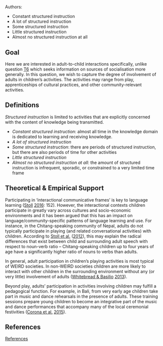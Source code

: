 # [](ContributionTable?__template__=property.md&property=name#cldf:T11_DKN27)

Authors: [](ContributionTable?__template__=property.md&property=contributor#cldf:T11_DKN27)

- Constant structured instruction
- A lot of structured instruction
- Some structured instruction
- Little structured instruction
- Almost no structured instruction at all

## Goal

Here we are interested in adult-to-child interactions specifically, unlike question [T6](T6.md) which seeks information on sources of socialisation more generally. In this question, we wish to capture the degree of involvement of adults in children’s activities. The activities may range from play, apprenticeships of cultural practices, and other community-relevant activities.

## Definitions

*Structured instruction* is limited to activities that are explicitly concerned with the content of knowledge being transmitted.

- *Constant structured instruction*: almost all time in the knowledge domain is dedicated to learning and receiving knowledge.
- *A lot of structured instruction*
- *Some structured instruction*: there are periods of structured instruction, but there are also periods of time for other activities
- *Little structured instruction*
- *Almost no structured instruction at all:* the amount of structured instruction is infrequent, sporadic, or constrained to a very limited time frame


## Theoretical & Empirical Support

Participating in ‘interactional communicative frames’ is key to language learning ([Stoll](sources.bib?ref&with_internal_ref_link&keep_label#cldf:Stoll2016) [2016](sources.bib?ref&with_internal_ref_link&keep_label#cldf:Stoll2016): 152). However, the interactional contexts children participate in greatly vary across cultures and socio-economic environments and it has been argued that this has an impact on language/community-specific patterns of language learning and use. For instance, in the Chitang-speaking community of Nepal, adults do not typically participate in playing (and related conversational activities) with children. According to [Stoll et al.](sources.bib?ref&with_internal_ref_link&keep_label#cldf:StollEtAl2012) ([2012](sources.bib?ref&with_internal_ref_link&keep_label#cldf:StollEtAl2012)), this may explain the radical differences that exist between child and surrounding adult speech with respect to noun-verb ratio – Chitang-speaking children up to four years of age have a significantly higher ratio of nouns to verbs than adults.

In general, adult participation in children’s playing activities is most typical of WEIRD societies. In non-WEIRD societies children are more likely to interact with other children in the surrounding environment without any (or very little) involvement of adults ([Whitebread & Basilio](sources.bib?ref&with_internal_ref_link&keep_label#cldf:WhitebreadBasilio2013) [2013](sources.bib?ref&with_internal_ref_link&keep_label#cldf:WhitebreadBasilio2013)).

Beyond play, adults’ participation in activities involving children may fulfill a pedagogical function. For example, in Bali, from very early age children take part in music and dance rehearsals in the presence of adults. These training sessions prepare young children to become an integrative part of the music and dance performances that accompany many of the local ceremonial festivities ([Corona et al.](sources.bib?ref&with_internal_ref_link&keep_label#cldf:CoronaEtAl2015) [2015](sources.bib?ref&with_internal_ref_link&keep_label#cldf:CoronaEtAl2015)).

## References

[References](Source?cited_only&with_link#cldf:__all__)